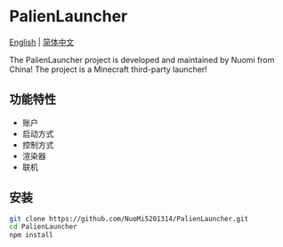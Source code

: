 # PalienLauncher

 [English](README.md) | [简体中文](README_zh-CN.md)

The PalienLauncher project is developed and maintained by Nuomi from China! The project is a Minecraft third-party launcher!

## 功能特性

- 账户
- 启动方式
- 控制方式
- 渲染器
- 联机
  
## 安装

```bash
git clone https://github.com/NuoMi5201314/PalienLauncher.git
cd PalienLauncher
npm install
